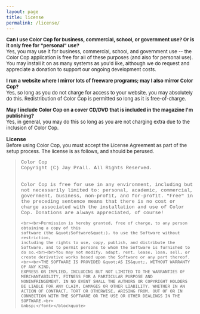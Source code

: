 ```yaml
---
layout: page
title: license 
permalink: /license/
---
```

<p><font size="2"><strong>Can I use Color Cop for business, commercial, 
school, or government use? Or is it only free for &quot;personal&quot; use?<br>
</strong>Yes, you may use it for business, commercial, school, and 
government use -- the Color Cop application is free for all of these 
purposes (and also for personal use). You may install it on as 
many systems as you&#39;d like, although we do request and appreciate a
donation to support our ongoing development costs.</font></p>

<p><font size="2"><strong>I run a website where I mirror lots of 
freeware programs; may I also mirror Color Cop?<br></strong>Yes, so long 
as you do not charge for access to your website, you may absolutely do 
this. Redistribution of Color Cop is permitted so long as it is 
free-of-charge. 
</font></p>

<p><font size="2"><strong>May I include Color Cop on a cover CD/DVD that 
is included in the magazine I&#39;m publishing?<br></strong>Yes, in general, 
you may do this so long as you are not charging extra due to the 
inclusion of Color Cop.</font></p>

<p><b><a name="license"></a>License<br>
        </b><font size="2">Before using Color Cop, you must accept 
the License Agreement as part of the setup process. The license is as 
follows, and should be perused.</font><blockquote>
    <p><font face="Courier New" size="2">Color Cop<br>Copyright (C) 
    Jay Prall.  All Rights Reserved.<br><br><br>Color Cop is free for use in any 
    environment, including but not necessarily limited to: personal, 
    academic, commercial, government, business, non-profit, and 
    for-profit. &quot;Free&quot; in the preceding sentence means that there is no 
    cost or charge associated with the installation and use of 
    Color Cop. Donations are always appreciated, of course!

    <br><br>Permission is hereby granted, free of charge, to any person obtaining a copy of this 
    software (the &quot;Software&quot;), to use the Software without restriction, 
    including the rights to use, copy, publish, and distribute the 
    Software, and to permit persons to whom the Software is furnished to 
    do so.<br><br>You may not modify, adapt, rent, lease, loan, sell, or 
    create derivative works based upon the Software or any part thereof. 
    <br><br>THE SOFTWARE IS PROVIDED &quot;AS IS&quot;, WITHOUT WARRANTY OF ANY KIND, 
    EXPRESS OR IMPLIED, INCLUDING BUT NOT LIMITED TO THE WARRANTIES OF 
    MERCHANTABILITY, FITNESS FOR A PARTICULAR PURPOSE AND 
    NONINFRINGEMENT. IN NO EVENT SHALL THE AUTHORS OR COPYRIGHT HOLDERS 
    BE LIABLE FOR ANY CLAIM, DAMAGES OR OTHER LIABILITY, WHETHER IN AN 
    ACTION OF CONTRACT, TORT OR OTHERWISE, ARISING FROM, OUT OF OR IN 
    CONNECTION WITH THE SOFTWARE OR THE USE OR OTHER DEALINGS IN THE 
    SOFTWARE.<br>
    &nbsp;</font></blockquote>
